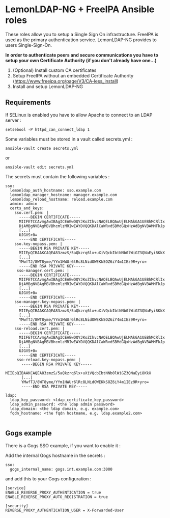 LemonLDAP-NG + FreeIPA Ansible roles
==============================

These roles allow you to setup a Single Sign On infrastructure. FreeIPA is used as the primary authentication service. LemonLDAP-NG provides to users Single-Sign-On.

**In order to authenticate peers and secure communications you have to setup your own Certificate Authority (if you don't already have one...)**

1. (Optional) Install custom CA certificates
2. Setup FreeIPA without an embedded Certificate Authority (https://www.freeipa.org/page/V3/CA-less_install)
3. Install and setup LemonLDAP-NG

Requirements
------------

If SELinux is enabled you have to allow Apache to connect to an LDAP server :

```
setsebool -P httpd_can_connect_ldap 1
```

Some variables must be stored in a vault called secrets.yml :

```
ansible-vault create secrets.yml
```
or
```
ansible-vault edit secrets.yml
```
The secrets must contain the following variables :
```
sso:
  lemonldap_auth_hostname: sso.example.com
  lemonldap_manager_hostname: manager.example.com
  lemonldap_reload_hostname: reload.example.com
  admin: admin
  certs_and_keys:
    sso.cert.pem: |
      -----BEGIN CERTIFICATE-----
      MIIFETCCAvmgAwIBAgICEAEwDQYJKoZIhvcNAQELBQAwUjELMAkGA1UEBhMCRlIx
      DjAMBgNVBAgMBVBhcmlzMRIwEAYDVQQKDAlCaWRvdSBMdGQxHzAdBgNVBAMMFkJp
      [...]
      UJGVS+0=
      -----END CERTIFICATE-----
    sso.key-nopass.pem: |
      -----BEGIN RSA PRIVATE KEY-----
      MIIEpQIBAAKCAQEA83zmzS/5aQkzrq6lx+uXiVQcbIbtNNb0lWiGZ3QNaEyi8KkX
      [...]
      YMwfTJ/8WT8yme/YYm1HWUr6lRc8LNidOWEKkSOZ6iY4m1IEz9R+yro=
      -----END RSA PRIVATE KEY-----
     sso-manager.cert.pem: |
      -----BEGIN CERTIFICATE-----
      MIIFETCCAvmgAwIBAgICEAEwDQYJKoZIhvcNAQELBQAwUjELMAkGA1UEBhMCRlIx
      DjAMBgNVBAgMBVBhcmlzMRIwEAYDVQQKDAlCaWRvdSBMdGQxHzAdBgNVBAMMFkJp
      [...]
      UJGVS+0=
      -----END CERTIFICATE-----
    sso-manager.key-nopass.pem: |
      -----BEGIN RSA PRIVATE KEY-----
      MIIEpQIBAAKCAQEA83zmzS/5aQkzrq6lx+uXiVQcbIbtNNb0lWiGZ3QNaEyi8KkX
      [...]
      YMwfTJ/8WT8yme/YYm1HWUr6lRc8LNidOWEKkSOZ6iY4m1IEz9R+yro=
      -----END RSA PRIVATE KEY-----
    sso-reload.cert.pem: |
      -----BEGIN CERTIFICATE-----
      MIIFETCCAvmgAwIBAgICEAEwDQYJKoZIhvcNAQELBQAwUjELMAkGA1UEBhMCRlIx
      DjAMBgNVBAgMBVBhcmlzMRIwEAYDVQQKDAlCaWRvdSBMdGQxHzAdBgNVBAMMFkJp
      [...]
      UJGVS+0=
      -----END CERTIFICATE-----
     sso-reload.key-nopass.pem: |
       -----BEGIN RSA PRIVATE KEY-----
       MIIEpQIBAAKCAQEA83zmzS/5aQkzrq6lx+uXiVQcbIbtNNb0lWiGZ3QNaEyi8KkX
       [...]
       YMwfTJ/8WT8yme/YYm1HWUr6lRc8LNidOWEKkSOZ6iY4m1IEz9R+yro=
       -----END RSA PRIVATE KEY-----

ldap:
  ldap_key_password: <ldap_certificate_key_password>
  ldap_admin_password: <the ldap admin password>
  ldap_domain: <the ldap domain, e.g. example.com>
  fqdn_hostname: <the fqdn hostname, e.g. ldap.example2.com>


```

Gogs example
-------------

There is a Gogs SSO example, if you want to enable it :

Add the internal Gogs hostname in the secrets :

```
sso:
  gogs_internal_name: gogs.int.example.com:3000
```

and add this to your Gogs configuration :

```
[service]
ENABLE_REVERSE_PROXY_AUTHENTICATION = true
ENABLE_REVERSE_PROXY_AUTO_REGISTRATION = true

[security]
REVERSE_PROXY_AUTHENTICATION_USER = X-Forwarded-User
```
